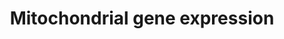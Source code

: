 ---
annotations:
- id: PW:0001333
  parent: regulatory pathway
  type: Pathway Ontology
  value: mitochondrial transcription pathway
authors:
- Mkutmon
- MaintBot
- Eweitz
description: Numerous nuclear-encoded genes co-ordinate the expression of genes encoded
  on the mitochondrial genome.
last-edited: 2021-05-21
organisms:
- Bos taurus
redirect_from:
- /index.php/Pathway:WP3134
- /instance/WP3134
- /instance/WP3134_r117551
revision: r117551
schema-jsonld:
- '@context': https://schema.org/
  '@id': https://wikipathways.github.io/pathways/WP3134.html
  '@type': Dataset
  creator:
    '@type': Organization
    name: WikiPathways
  description: Numerous nuclear-encoded genes co-ordinate the expression of genes
    encoded on the mitochondrial genome.
  keywords:
  - CAMK4
  - CREB1
  - Ca2+
  - ESRRA
  - GABPA
  - GABPB1
  - HCFC1
  - MTERF1
  - MTERFD1
  - MYEF2
  - NRF1
  - POLRMT
  - PPARGC1A
  - PPARGC1B
  - PPP3CA
  - PPRC1
  - SP1
  - TFAM
  - TFB1M
  - TFB2M
  - cAMP
  - cGMP
  license: CC0
  name: Mitochondrial gene expression
seo: CreativeWork
title: Mitochondrial gene expression
wpid: WP3134
---
